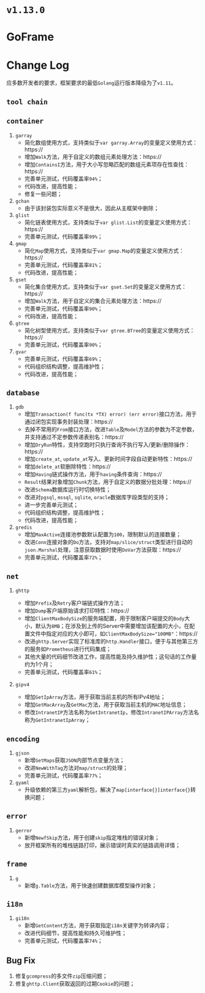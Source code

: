 # `v1.13.0`



# GoFrame


# Change Log

应多数开发者的要求，框架要求的最低`Golang`运行版本降级为了`v1.11`。

## `tool chain`

## `container`
1. `garray`
    - 简化数组使用方式，支持类似于`var garray.Array`的变量定义使用方式：https://
    - 增加`Walk`方法，用于自定义的数组元素处理方法：https://
    - 增加`ContainsI`方法，用于大小写忽略匹配的数组元素项存在性查找：https://
    - 完善单元测试，代码覆盖率`94%`；
    - 代码改进，提高性能；
    - 修复一些问题；
1. `gchan`
    - 由于该封装包实际意义不是很大，因此从主框架中删除；
1. `glist`
    - 简化链表使用方式，支持类似于`var glist.List`的变量定义使用方式：https://
    - 完善单元测试，代码覆盖率`99%`；
1. `gmap`
    - 简化`Map`使用方式，支持类似于`var gmap.Map`的变量定义使用方式：https://
    - 完善单元测试，代码覆盖率`81%`；
    - 代码改进，提高性能；
1. `gset`
    - 简化集合使用方式，支持类似于`var gset.Set`的变量定义使用方式：https://
    - 增加`Walk`方法，用于自定义的集合元素处理方法：https://
    - 完善单元测试，代码覆盖率`90%`；
    - 代码改进，提高性能；
1. `gtree`
    - 简化树型使用方式，支持类似于`var gtree.BTree`的变量定义使用方式：https://
    - 完善单元测试，代码覆盖率`90%`；
1. `gvar`
    - 完善单元测试，代码覆盖率`69%`；
    - 代码组织结构调整，提高维护性；
    - 代码改进，提高性能；

## `database`

1. `gdb`
    - 增加`Transaction(f func(tx *TX) error) (err error)`接口方法，用于通过闭包实现事务封装处理：https://
    - 去掉不常用的`From`接口方法，改进`Table`及`Model`方法的参数为不定参数，并支持通过不定参数传递表别名：https://
    - 增加`DryRun`特性，支持空跑时只执行查询不执行写入/更新/删除操作：https://
    - 增加`create_at`, `update_at`写入、更新时间字段自动更新特性：https://
    - 增加`delete_at`软删除特性：https://
    - 增加`Having`链式操作方法，用于`having`条件查询：https://
    - `Result`结果对象增加`Chunk`方法，用于自定义的数据分批处理：https://
    - 改进`Schema`数据库运行时切换特性；
    - 改进对`pgsql`, `mssql`, `sqlite`, `oracle`数据库字段类型的支持；
    - 进一步完善单元测试；
    - 代码组织结构调整，提高维护性；
    - 代码改进，提高性能；
1. `gredis`
    - 增加`MaxActive`连接池参数默认配置为`100`，限制默认的连接数量；
    - 改进`Conn`连接对象的`Do`方法，支持对`map/slice/struct`类型进行自动的`json.Marshal`处理，注意获取数据时使用`DoVar`方法获取：https://
    - 完善单元测试，代码覆盖率`72%`；

## `net`
1. `ghttp`
    - 增加`Prefix`及`Retry`客户端链式操作方法；
    - 增加`Dump`客户端原始请求打印特性：https://
    - 增加`ClientMaxBodySize`的服务端配置，用于限制客户端提交的`Body`大小，默认为`8MB`；在涉及到上传的Server中需要增加该配置的大小，在配置文件中指定对应的大小即可，如`ClientMaxBodySize="100MB"`：https://
    - 改进`ghttp.Server`实现了标准库的`http.Handler`接口，便于与其他第三方的服务如`Prometheus`进行代码集成；
    - 其他大量的代码细节改进工作，提高性能及持久维护性；这句话的工作量约为1个月；
    - 完善单元测试，代码覆盖率`61%`；

1. `gipv4`
    - 增加`GetIpArray`方法，用于获取当前主机的所有IPv4地址；
    - 增加`GetMacArray`及`GetMac`方法，用于获取当前主机的`MAC`地址信息；
    - 修改`IntranetIP`方法名称为`GetIntranetIp`，修改`IntranetIPArray`方法名称为`GetIntranetIpArray`；

## `encoding`
1. `gjson`
    - 新增`GetMaps`获取`JSON`内部节点变量方法；
    - 改进`NewWithTag`方法对`map/struct`的处理；
    - 完善单元测试，代码覆盖率`77%`；
1. `gyaml`
    - 升级依赖的第三方`yaml`解析包，解决了`map[interface{}]interface{}`转换问题；

## `error`
1. `gerror`
    - 新增`NewfSkip`方法，用于创建`skip`指定堆栈的错误对象；
    - 放开框架所有的堆栈链路打印，展示错误时真实的链路调用详情；

## `frame`
1. `g`
    - 新增`g.Table`方法，用于快速创建数据库模型操作对象；

## `i18n`
1. `gi18n`
    - 新增`GetContent`方法，用于获取指定`i18n`关键字为转译内容；
    - 改进代码细节，提高性能和持久可维护性；
    - 完善单元测试，代码覆盖率`74%`；

## Bug Fix
1. 修复`gcompress`的多文件`zip`压缩问题；
1. 修复`ghttp.Client`获取返回的过期`Cookie`的问题；